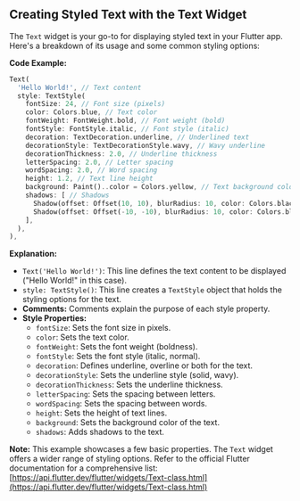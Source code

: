 ## Creating Styled Text with the Text Widget

The `Text` widget is your go-to for displaying styled text in your Flutter app. Here's a breakdown of its usage and some common styling options:

**Code Example:**

```dart
Text(
  'Hello World!', // Text content
  style: TextStyle(
    fontSize: 24, // Font size (pixels)
    color: Colors.blue, // Text color
    fontWeight: FontWeight.bold, // Font weight (bold)
    fontStyle: FontStyle.italic, // Font style (italic)
    decoration: TextDecoration.underline, // Underlined text
    decorationStyle: TextDecorationStyle.wavy, // Wavy underline
    decorationThickness: 2.0, // Underline thickness
    letterSpacing: 2.0, // Letter spacing
    wordSpacing: 2.0, // Word spacing
    height: 1.2, // Text line height
    background: Paint()..color = Colors.yellow, // Text background color
    shadows: [ // Shadows
      Shadow(offset: Offset(10, 10), blurRadius: 10, color: Colors.black),
      Shadow(offset: Offset(-10, -10), blurRadius: 10, color: Colors.black),
    ],
  ),
),
```

**Explanation:**

- `Text('Hello World!')`: This line defines the text content to be displayed ("Hello World!" in this case).
- `style: TextStyle()`: This line creates a `TextStyle` object that holds the styling options for the text.
- **Comments:** Comments explain the purpose of each style property.
- **Style Properties:**
    - `fontSize`: Sets the font size in pixels.
    - `color`: Sets the text color.
    - `fontWeight`: Sets the font weight (boldness).
    - `fontStyle`: Sets the font style (italic, normal).
    - `decoration`: Defines underline, overline or both for the text.
    - `decorationStyle`: Sets the underline style (solid, wavy).
    - `decorationThickness`: Sets the underline thickness.
    - `letterSpacing`: Sets the spacing between letters.
    - `wordSpacing`: Sets the spacing between words.
    - `height`: Sets the height of text lines.
    - `background`: Sets the background color of the text.
    - `shadows`: Adds shadows to the text.

**Note:** This example showcases a few basic properties. The `Text` widget offers a wider range of styling options. Refer to the official Flutter documentation for a comprehensive list: [https://api.flutter.dev/flutter/widgets/Text-class.html](https://api.flutter.dev/flutter/widgets/Text-class.html)

